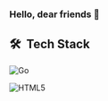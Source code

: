 ### Hello, dear friends 👋

<!--
**ShadowBorn07/ShadowBorn07** is a ✨ _special_ ✨ repository because its `README.md` (this file) appears on your GitHub profile.

Here are some ideas to get you started:

- 🔭 I’m currently working on ...
- 👯 I’m looking to collaborate on ...
- 🤔 I’m looking for help with ...
- 💬 Ask me about ...
- 📫 How to reach me: ...
- 😄 Pronouns: ...
- ⚡ Fun fact: ...
-->


## 🛠 &nbsp;Tech Stack
![Go](https://img.shields.io/badge/go-%2300ADD8.svg?style=flat&logo=go&logoColor=black)&nbsp;
<!--![PostgreSQL](https://img.shields.io/badge/PostgreSQL-316192?style=flat&logo=postgresql&logoColor=white)&nbsp;
![JS](https://img.shields.io/badge/JavaScript-323330?style=flat&logo=javascript&logoColor=F7DF1E)&nbsp;-->
![HTML5](https://img.shields.io/badge/html5-%23E34F26.svg?style=flat&logo=html5&logoColor=white)&nbsp; 
